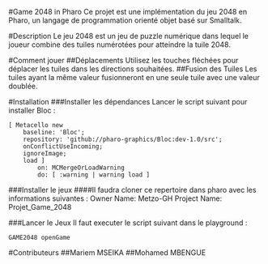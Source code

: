 #Game 2048 in Pharo
Ce projet est une implémentation du jeu 2048 en Pharo, un langage de programmation orienté objet basé sur Smalltalk.

#Description
Le jeu 2048 est un jeu de puzzle numérique dans lequel le joueur combine des tuiles numérotées pour atteindre la tuile 2048.

#Comment jouer
##Déplacements
Utilisez les touches fléchées pour déplacer les tuiles dans les directions souhaitées.
##Fusion des Tuiles
Les tuiles ayant la même valeur fusionneront en une seule tuile avec une valeur doublée.

#Installation
###Installer les dépendances
Lancer le script suivant pour installer Bloc :
```smalltalk
[ Metacello new
	baseline: 'Bloc';
	repository: 'github://pharo-graphics/Bloc:dev-1.0/src';
	onConflictUseIncoming;
	ignoreImage;
	load ]
		on: MCMergeOrLoadWarning
		do: [ :warning | warning load ]
```
###Installer le jeux
####Il faudra cloner ce repertoire dans pharo avec les informations suivantes :
Owner Name: Metzo-GH
Project Name: Projet_Game_2048

###Lancer le Jeux
Il faut executer le script suivant dans le playground :
```smalltalk
GAME2048 openGame
```

#Contributeurs
##Mariem MSEIKA
##Mohamed MBENGUE
